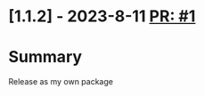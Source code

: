 # [1.1.2] - 2023-8-11 [PR: #1](https://github.com/woksin-org/GitHub-Actions.Shared/pull/1)
# Summary

Release as my own package


